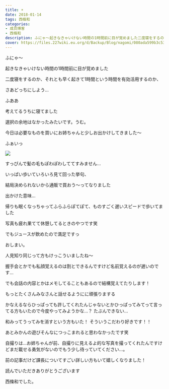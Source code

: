 ```yaml
---
title: ☀︎
date: 2018-01-14
tags: 西條和
categories: 
- 成员博客
- 西條和
description: ふにゃ〜起きなきゃいけない時間の1時間前に目が覚めました二度寝をするのか、それとも早く起きて1時間という時間を有効活用するのか、さあどっちにしよう…...
cover: https://files.227wiki.eu.org/d/Backup/Blog/nagomi/080ada599b3c53eae9c785ba58299.jpg 
---
```







ふにゃ〜






起きなきゃいけない時間の1時間前に目が覚めました




二度寝をするのか、それとも早く起きて1時間という時間を有効活用するのか、



さあどっちにしよう…





ふああ







考えてるうちに寝てました




選択の余地はなかったみたいです。うむ。








今日は必要なものを買いにお姉ちゃんと少しお出かけしてきました〜







ふぁいっ



![](https://files.227wiki.eu.org/d/Backup/Blog/nagomi/080ada599b3c53eae9c785ba58299.jpg)





すっぴんで髪の毛もぽわぽわしててすみません…








いっぱい歩いていろいろ見て回った挙句、


結局決められないから通販で買おう〜ってなりました






出かけた意味…









帰りも眠くなっちゃってふらふらぽてぽて、ものすごく遅いスピードで歩いてました




写真も疲れ果てて休憩してるときのやつです笑






でもジュースが飲めたので満足ですっ













おしまい。






人見知り同じって方もけっこういましたね〜

握手会とかでも私顔覚えるのは割とできるんですけど名前覚えるのが遅いのです…

でも会話の内容とかはメモしてることもあるので結構覚えてたりします！

もっとたくさんみなさんと話せるようにに頑張りまする




かなえるならひっぱっても許してくれたんじゃないとかひっぱってみてって言ってる方もいたので今度やってみようかな…？
たぶんできない…




和みってうってみを消すという方もいた！
そういうこだわり好きです！！



あとみかんの遊びそんなにつっこまれると思わなかったです笑





自撮りは…お姉ちゃんが前、自撮りに見えるよ的な写真を撮ってくれたんですけどまだ載せる勇気がないのでもう少し待っていてください…。



前の記事だけど課長についてすごい詳しい方もいて嬉しくなりました！







読んでいただきありがとうございます




西條和でした。


